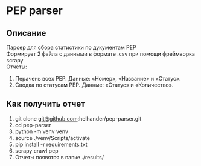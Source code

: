 # PEP parser

## Описание
Парсер для сбора статистики по дукументам PEP<br/>
Формирует 2 файла с данными в формате .csv при помощи фреймворка scrapy<br/>
Отчеты:
1. Перачень всех PEP. Данные: «Номер», «Название» и «Статус».  
2. Cводка по статусам PEP. Данные: «Статус» и «Количество».

## Как получить отчет
1. git clone git@github.com:helhander/pep-parser.git
2. cd pep-parser
3. python -m venv venv
4. source ./venv/Scripts/activate
5. pip install -r requirements.txt
6. scrapy crawl pep
7. Отчеты появятся в папке ./results/
